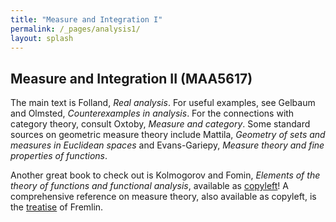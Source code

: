 ```yaml
---
title: "Measure and Integration I"
permalink: /_pages/analysis1/
layout: splash
---
```

<style type="text/css">
figcaption {
    text-align: center;
}

p{
    text-indent: 0;
}
</style>

Measure and Integration II (MAA5617)
----

The main text is Folland, *Real analysis*. For useful examples, see Gelbaum and Olmsted, *Counterexamples in analysis*. For the connections with category theory, consult Oxtoby, *Measure and category*. Some standard sources on geometric measure theory include Mattila, *Geometry of sets and measures in Euclidean spaces* and Evans-Gariepy, *Measure theory and fine properties of functions*.

Another great book to check out is Kolmogorov and Fomin, *Elements of the theory of functions and functional analysis*, available as [copyleft](https://archive.org/details/IntroductoryRealAnalysis/)! A comprehensive reference on measure theory, also available as copyleft, is the [treatise](https://www1.essex.ac.uk/maths/people/fremlin/mt.htm) of Fremlin.
